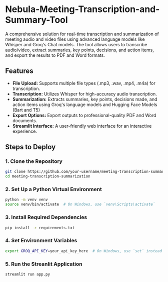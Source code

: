 # **Nebula-Meeting-Transcription-and-Summary-Tool**

A comprehensive solution for real-time transcription and summarization of meeting audio and video files using advanced language models like Whisper and Groq's Chat models. The tool allows users to transcribe audio/video, extract summaries, key points, decisions, and action items, and export the results to PDF and Word formats.

## **Features**
- **File Upload:** Supports multiple file types (.mp3, .wav, .mp4, .m4a) for transcription.
- **Transcription:** Utilizes Whisper for high-accuracy audio transcription.
- **Summarization:** Extracts summaries, key points, decisions made, and action items using Groq's language models and Hugging Face Models (Bart and T5)
- **Export Options:** Export outputs to professional-quality PDF and Word documents.
- **Streamlit Interface:** A user-friendly web interface for an interactive experience.

## **Steps to Deploy**

### 1. **Clone the Repository**
```bash
git clone https://github.com/your-username/meeting-transcription-summarization.git
cd meeting-transcription-summarization
```
### 2. **Set Up a Python Virtual Environment**
```bash
python -m venv venv
source venv/bin/activate  # On Windows, use `venv\Scripts\activate`
```
### 3. **Install Required Dependencies**
```bash
pip install -r requirements.txt
```
### 4. **Set Environment Variables**
``` bash
export GROQ_API_KEY=your_api_key_here  # On Windows, use `set` instead of `export`
```
### 5. Run the Streanlit Application
```bash
streamlit run app.py
```
